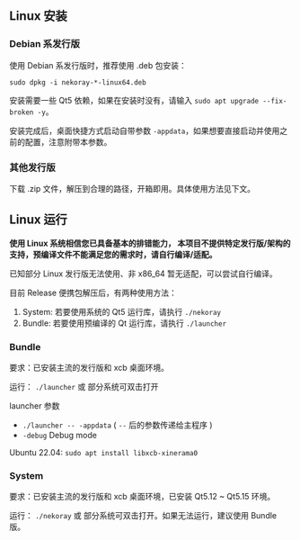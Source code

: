 ## Linux 安装

### Debian 系发行版

使用 Debian 系发行版时，推荐使用 .deb 包安装：

```shell
sudo dpkg -i nekoray-*-linux64.deb
```

安装需要一些 Qt5 依赖，如果在安装时没有，请输入 `sudo apt upgrade --fix-broken -y`。

安装完成后，桌面快捷方式启动自带参数 `-appdata`，如果想要直接启动并使用之前的配置，注意附带本参数。

### 其他发行版

下载 .zip 文件，解压到合理的路径，开箱即用。具体使用方法见下文。

## Linux 运行

**使用 Linux 系统相信您已具备基本的排错能力，
本项目不提供特定发行版/架构的支持，预编译文件不能满足您的需求时，请自行编译/适配。**

已知部分 Linux 发行版无法使用、非 x86_64 暂无适配，可以尝试自行编译。

目前 Release 便携包解压后，有两种使用方法：

1. System: 若要使用系统的 Qt5 运行库，请执行 `./nekoray`
2. Bundle: 若要使用预编译的 Qt 运行库，请执行 `./launcher`

### Bundle

要求：已安装主流的发行版和 xcb 桌面环境。

运行： `./launcher` 或 部分系统可双击打开

launcher 参数

* `./launcher -- -appdata` ( `--` 后的参数传递给主程序 )
* `-debug` Debug mode

Ubuntu 22.04: `sudo apt install libxcb-xinerama0`

### System

要求：已安装主流的发行版和 xcb 桌面环境，已安装 Qt5.12 ~ Qt5.15 环境。

运行： `./nekoray` 或 部分系统可双击打开。如果无法运行，建议使用 Bundle 版。
